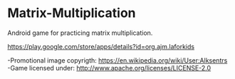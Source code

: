 # Matrix-Multiplication

Android game for practicing matrix multiplication.

https://play.google.com/store/apps/details?id=org.ajm.laforkids


-Promotional image copyrigth: https://en.wikipedia.org/wiki/User:Alksentrs
-Game licensed under: http://www.apache.org/licenses/LICENSE-2.0
